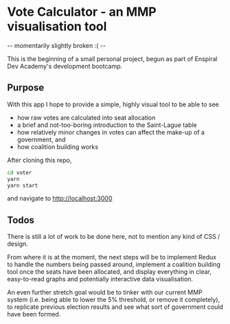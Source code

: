 # Vote Calculator - an MMP visualisation tool

-- momentarily slightly broken :( --

This is the beginning of a small personal project, begun as part of Enspiral Dev Academy's development bootcamp.


## Purpose

With this app I hope to provide a simple, highly visual tool to be able to see

* how raw votes are calculated into seat allocation
* a brief and not-too-boring introduction to the Saint-Lague table
* how relatively minor changes in votes can affect the make-up of a government, and
* how coalition building works


After cloning this repo, 

```sh
cd voter
yarn
yarn start
```

and navigate to [http://localhost:3000](http://localhost:3000)


## Todos

There is still a lot of work to be done here, not to mention any kind of CSS / design.

From where it is at the moment, the next steps will be to implement Redux to handle the numbers being passed around, implement a coalition building tool once the seats have been allocated, and display everything in clear, easy-to-read graphs and potentially interactive data visualisation.

An even further stretch goal would be to tinker with our current MMP system (i.e. being able to lower the 5% threshold, or remove it completely), to replicate previous election results and see what sort of government could have been formed.
